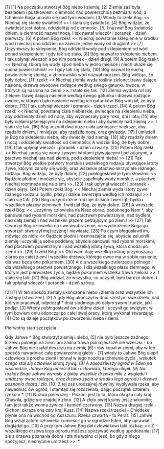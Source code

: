[1]
[1] Na początku stworzył Bóg niebo i ziemię. [2] Ziemia zaś była bezładem i pustkowiem: ciemność nad powierzchnią bezmiaru wód, a tchnienie Boga unosiło się nad tymi wodami.
[3] Wtedy to rzekł Bóg: << Niechaj się stanie światłość! >> I stała się światłość. [4] Bóg widząc, że światłość jest dobra, oddzielił ją od ciemności. [5] I nazwał Bóg światłość dniem, a ciemność nazwał nocą. 
I tak nastał wieczór i poranek - dzień pierwszy.
[6] A potem Bóg rzekł: << Niechaj powstanie sklepienie w środku wód i niechaj ono oddzieli na zawsze jedne wody od drugich! >> [7] Uczyniwszy to sklepienie, Bóg oddzielił wody pod sklepieniem od wód ponad sklepieniem; i gdy tak się stało, [8] Bóg nazwał to sklepienie niebem.
I tak upłynął wieczór, a po nim poranek - dzień drugi.
[9] A potem Bóg rzekł: << Niechaj zbiorą się wody spod nieba w jedno miejsce i niech ukaże się sucha powierzchnia! >> I gdy tak się stało, [10] Bóg nazwał tę suchą powierzchnię ziemią, a zbiorowisko wód nazwał morzem. Bóg widząc, że były dobre, [11] rzekł: << Niechaj ziemia wyda rośliny zielone: trawy dające nasiona, drzewa owocowe rodzące według swego gatunku owoce, w których są nasiona na ziemi >>. I stało się tak. [12] Ziemia wydała rośliny zielone: trawę dającą nasienie według swego gatunku i drzewa rodzące owoce, w których było nasienie według ich gatunków. Bóg widział, że były dobre.
[13] I tak upłynął wieczór i poranek - dzień trzeci.
[14] A potem Bóg rzekł: << Niechaj powstaną ciała niebieskie, świecące na sklepieniu nieba, aby oddzielały dzień od nocy, aby wyznaczały pory roku, dni i lata; [15] aby były ciałami jaśniejącymi na sklepieniu nieba i aby świeciły nad ziemią >>. I stało się tak. [16] Bóg uczynił dwa duże ciała jaśniejące: większe, aby rządziło dniem, i mniejsze, aby rządziło nocą, oraz gwiazdy. [17] I umieścił je Bóg na sklepieniu nieba, aby świeciły nad ziemią; [18] aby rządziły dniem i nocą i oddzielały światłość od ciemności. A widział Bóg, że były dobre. 
[19] I tak upłynął wieczór i poranek - dzień czwarty.
[20] Potem Bóg rzekł: << Niechaj zaroją się wody żywymi istotami pływającymi i pełzającymi, a ptactwo niechaj lata nad ziemią, pod sklepieniem nieba! >> [21] Tak stworzył Bóg wielkie potwory morskie i wszelkiego rodzaju pływające istoty żywe, którymi zaroiły się wody, oraz wszelkie ptactwo skrzydlate różnego rodzaju. Bóg widząc, że były dobre, [22] pobłogosławił je tymi słowami: << Bądźcie płodne i mnóżcie się, abyście zapełniały wody morskie, a ptactwo niechaj rozmnaża się na ziemi >>.
[23] I tak upłynął wieczór i poranek - dzień piąty.
[24] Potem rzekł Bóg: << Niechaj ziemia wyda istoty żywe różnego rodzaju: bydło, płazy i dzikie zwierzęta według ich rodzaju! >> I stało się tak. [25] Bóg uczynił różne rodzaje dzikich zwierząt; bydła i wszelkich płazów ziemnych. I widział Bóg, że były dobre. [26] A wreszcie rzekł Bóg: << Uczyńmy człowieka na Nasz obraz, podobnego Nam *, aby panował nad rybami morskimi, nad ptactwem powietrznym, nad bydłem, nad całą ziemią i nad wszelkim płazem pełzającym po ziemi! >>
[27] Tak stworzył Bóg człowieka na swe wyobrażenie,
na wyobrażenie Boga go stworzył:
stworzył mężczyznę i niewiastę.
[28] Po czym błogosławił im, mówiąc do nich: << Bądźcie płodni i rozmnażajcie się, abyście zaludnili ziemię i uczynili ją sobie poddaną; abyście panowali nad rybami morskimi, nad ptactwem powietrznym i nad wszelką istotą żywą, która chodzi po ziemi >>. [29] I rzekł Bóg: << Oto wam daję wszelką roślinę przynoszącą ziarno po całej ziemi i wszelkie drzewo, którego owoc ma w sobie nasienie; dla was będą one pokarmem. [30] A dla wszelkiego zwierzęcia polnego i dla wszelkiego ptactwa powietrznego, i dla wszelkiego płazu ziemnego, w którym jest pierwiastek życia, będzie pokarmem wszelka trawa zielona >>. I stało się tak. [31] Bóg widział, że wszystko, co uczynił, było bardzo dobre.
I tak upłynął wieczór i poranek - dzień szósty.

[2]
[1] W ten sposób zostały ukończone niebo i ziemia oraz wszystkie ich zastępy [stworzeń].
[2] A gdy Bóg ukończył w dniu szóstym swe dzieło, nad którym pracował, odpoczął * dnia siódmego po całym swym trudzie, jaki podjął. [3] Wtedy pobłogosławił ów siódmy dzień i uczynił go świętym; w tym bowiem dniu odpoczął po całej swej pracy, którą wykonał stwarzając.
[4] Oto są dzieje początków po stworzeniu nieba i ziemi.

Pierwotny stan szczęścia

Gdy Jahwe * Bóg stworzył ziemię i niebo, [5] nie było jeszcze żadnego krzewu polnego na ziemi ani żadna trawa polna jeszcze nie wzeszła - bo Jahwe Bóg nie zsyłał deszczu na ziemię [6] i rów kopał w ziemi, aby w ten sposób nawadniać całą powierzchnię gleby - [7] wtedy to Jahwe Bóg ulepił człowieka z prochu ziemi i tchnął w jego nozdrza tchnienie życia *, wskutek czego stał się człowiek istotą żywą.
[8] A zasadziwszy ogród w Eden na wschodzie, Jahwe Bóg umieścił tam człowieka, którego ulepił. [9] Na rozkaz Boga Jahwa wyrosły z gleby wszelkie drzewa miłe z wyglądu i smaczny owoc rodzące, oraz drzewo życia w środku tego ogrodu i drzewo poznania dobra i zła*.
[10] Z tej zaś urodzajnej równiny wypływała rzeka, aby nawadniać ów ogród, i stamtąd się rozdzielała, dając początek czterem rzekom *. [11] Nazwa pierwszej - Piszon; jest to ta, która okrąża cały kraj Chawila, gdzie się znajduje złoto. [12] A złoto owej krainy jest znakomite; tam jest także wonna żywica i kamień czerwony. [13] Nazwa drugiej rzeki - Gichon; okrąża ona cały kraj Kusz. [14] Nazwa rzeki trzeciej - Chiddekel; płynie ona na wschód od Aszszuru. Rzeka czwarta - to Perat.
[15] Jahwe Bóg wziął zatem człowieka i umieścił go w ogrodzie Eden, aby uprawiał i doglądał go. [16] A przy tym Jahwe Bóg dał człowiekowi taki rozkaz: << Z wszelkiego drzewa tego ogrodu możesz spożywać według upodobania; [17] ale z drzewa poznania dobra i zła nie wolno ci jeść, bo gdy z niego spożyjesz, niechybnie umrzesz >>. *

